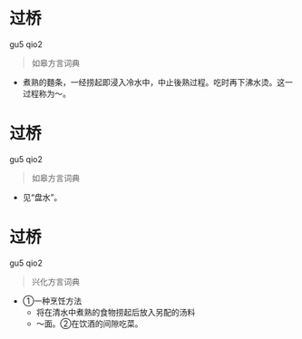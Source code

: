 # 过桥
gu5 qio2
> 如皋方言词典
- 煮熟的麵条，一经捞起即浸入冷水中，中止後熟过程。吃时再下沸水烫。这一过程称为～。

# 过桥
gu5 qio2
> 如皋方言词典
- 见“盘水”。

# 过桥
gu5 qio2
> 兴化方言词典
- ①一种烹饪方法
  - 将在清水中煮熟的食物捞起后放入另配的汤料
  - ～面。②在饮酒的间隙吃菜。
